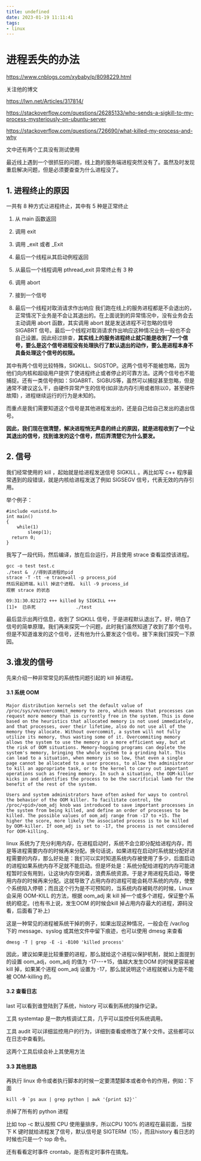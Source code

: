 ```yaml
---
title: undefined
date: 2023-01-19 11:11:41
tags:
- linux
---
```


# 进程丢失的办法

https://www.cnblogs.com/xybaby/p/8098229.html

关注他的博文

https://lwn.net/Articles/317814/

https://stackoverflow.com/questions/26285133/who-sends-a-sigkill-to-my-process-mysteriously-on-ubuntu-server

https://stackoverflow.com/questions/726690/what-killed-my-process-and-why

文中还有两个工具没有测试使用

最近线上遇到一个很抓狂的问题，线上跑的服务端进程突然没有了。虽然及时发现重启解决问题，但是必须要查查为什么进程没了。

## 1. 进程终止的原因

一共有 8 种方式让进程终止，其中有 5 种是正常终止

1. 从 main 函数返回
2. 调用 exit
3. 调用 _exit 或者 _Exit
4. 最后一个线程从其启动例程返回
5. 从最后一个线程调用 pthread_exit
异常终止有 3 种

1. 调用 abort
2. 接到一个信号
3. 最后一个线程对取消请求作出响应
我们跑在线上的服务进程都是不会退出的，正常情况下业务是不会让其退出的。在上面说到的异常情况中，没有业务会去主动调用 abort 函数，其实调用 abort 就是发送进程不可忽略的信号 SIGABRT 信号。最后一个线程对取消请求作出响应这种情况业务一般也不会自己设置。因此经过排查，**其实线上的服务进程终止就只能是收到了一个信号，要么是这个信号进程没有处理执行了默认退出的动作，要么是进程本身不具备处理这个信号的权限。**

其中有两个信号比较特殊，SIGKILL、SIGSTOP。这两个信号不能被忽略，因为他们向内核和超级用户提供了使进程终止或者停止的可靠方法。这两个信号也不能捕捉。还有一类信号例如：SIGABRT、SIGBUS等，虽然可以捕捉甚至忽略，但是通常不建议这么干，由硬件异常产生的信号(如非法内存引用或者除以0，甚至硬件故障) ，进程继续运行的行为是未知的。

而重点是我们需要知道这个信号是其他进程发出的，还是自己给自己发出的退出信号。

**因此，我们现在很清楚，解决进程悄无声息的终止的原因，就是进程收到了一个让其退出的信号，找到谁发的这个信号，然后弄清楚它为什么要发。**

## 2. 信号

我们经常使用的 kill ，起始就是给进程发送信号 SIGKILL 。再比如写 c++ 程序最常遇到的段错误，就是内核给进程发送了例如 SIGSEGV 信号，代表无效的内存引用。

举个例子：

```
#include <unistd.h>
int main()
{
	while(1)
		sleep(1);
  return 0;
}
```

我写了一段代码，然后编译，放在后台运行，并且使用 strace 查看监控该进程。

```
gcc -o test test.c
./test &  //得到该进程的pid
strace -T -tt -e trace=all -p process_pid
然后另起终端，kill 掉这个进程。 kill -9 process_id
观察 strace 的状态
```

```
09:31:30.821272 +++ killed by SIGKILL +++
[1]+  已杀死               ./test
```

最后显示出两行信息，收到了 SIGKILL 信号，于是进程默认退出了。好，明白了信号的简单原理。我们再来探究一个问题，此时我们虽然知道了收到了那个信号。但是不知道谁发的这个信号，还有他为什么要发这个信号。接下来我们探究一下原因。

## 3.谁发的信号

先来介绍一种非常常见的系统性问题引起的 kill 掉进程。

#### 3.1 系统 OOM

```
Major distribution kernels set the default value of /proc/sys/vm/overcommit_memory to zero, which means that processes can request more memory than is currently free in the system. This is done based on the heuristics that allocated memory is not used immediately, and that processes, over their lifetime, also do not use all of the memory they allocate. Without overcommit, a system will not fully utilize its memory, thus wasting some of it. Overcommiting memory allows the system to use the memory in a more efficient way, but at the risk of OOM situations. Memory-hogging programs can deplete the system's memory, bringing the whole system to a grinding halt. This can lead to a situation, when memory is so low, that even a single page cannot be allocated to a user process, to allow the administrator to kill an appropriate task, or to the kernel to carry out important operations such as freeing memory. In such a situation, the OOM-killer kicks in and identifies the process to be the sacrificial lamb for the benefit of the rest of the system.

Users and system administrators have often asked for ways to control the behavior of the OOM killer. To facilitate control, the /proc/<pid>/oom_adj knob was introduced to save important processes in the system from being killed, and define an order of processes to be killed. The possible values of oom_adj range from -17 to +15. The higher the score, more likely the associated process is to be killed by OOM-killer. If oom_adj is set to -17, the process is not considered for OOM-killing.
```

linux 系统为了充分利用内存，在进程启动时，系统不会立即分配给进程内存，而是等进程需要内存的时候再来分配。换句话说，如果进程在启动时系统就分配好进程需要的内存，那么好处是：我们可以实时知道系统内存被使用了多少，后面启动的进程如果系统内存不足就不能启动。但是坏处是：系统分配给进程的内存可能进程暂时没有用到，让这块内存空闲着，浪费系统资源。于是才用进程先启动，等使用内存的时候再来分配。这就导致了占用内存的进程可能会耗尽系统的内存，使整个系统陷入停顿；而且这个行为是不可预知的，当系统内存被耗尽的时候，Linux 会采用 OOM-KILL 的方法，根据 oom_adj 来 kill 掉一个或多个进程，保证整个系统的稳定。(也有书上说，发生OOM 的时候会kill 掉占用内存最大的进程，源码没看，后面看了补上)

这是一种常见的进程被系统干掉的例子，如果出现这种情况，一般会在 /var/log 下的 message、syslog 或其他文件中留下痕迹，也可以使用 dmesg 来查看

```
dmesg -T | grep -E -i -B100 'killed process'
```

因此，建议如果是比较重要的进程，那么就给这个进程以保护机制，就如上面提到的设置 oom_adj，oom_adj 的值为 -17---+15，值越大发生OOM 的时候更容易被 kill 掉，如果某个进程 oom_adj 设置为 -17，那么就说明这个进程就被认为是不能被 OOM-killing 的。

#### 3.2 查看日志

last 可以看到谁登陆到了系统，history 可以看到系统的操作记录。

工具 systemtap 是一款内核调试工具，几乎可以监控任何系统调用。

工具 audit 可以详细监控用户的行为，详细到查看或修改了某个文件。这些都可以在日志中查看到。

这两个工具后续会补上其使用方法

#### 3.3 其他思路

再执行 linux 命令或者执行脚本的时候一定要清楚脚本或者命令的作用，例如：下面

```
kill -9 `ps aux | grep python | awk '{print $2}'`
```

杀掉了所有的 python 进程

比如 top -c 默认按照 CPU 使用量排序，所以CPU 100% 的进程在最前面，当按下 K 键时就给进程发了信号，默认信号是 SIGTERM（15），而且history 看日志的时候也只是一个 top 命令。

还有看看定时事件 crontab，是否有定时事件在搞鬼。
